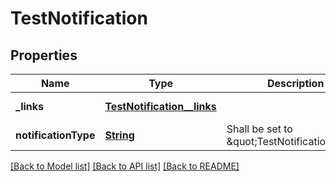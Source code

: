 # TestNotification
## Properties

Name | Type | Description | Notes
------------ | ------------- | ------------- | -------------
**\_links** | [**TestNotification__links**](TestNotification__links.md) |  | [default to null]
**notificationType** | [**String**](string.md) | Shall be set to \&quot;TestNotification\&quot;. | [default to null]

[[Back to Model list]](../README.md#documentation-for-models) [[Back to API list]](../README.md#documentation-for-api-endpoints) [[Back to README]](../README.md)

